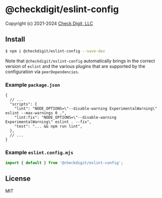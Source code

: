 # @checkdigit/eslint-config

Copyright (c) 2021-2024 [Check Digit, LLC](https://checkdigit.com)

## Install

```bash
$ npm i @checkdigit/eslint-config --save-dev
```

Note that `@checkdigit/eslint-config` automatically brings in the correct version of `eslint` and the various
plugins that are supported by the configuration via `peerDependencies`.

### Example `package.json`

```jsonc
{
  // ...
  "scripts": {
    "lint": "NODE_OPTIONS=\"--disable-warning ExperimentalWarning\" eslint --max-warnings 0 .",
    "lint:fix": "NODE_OPTIONS=\"--disable-warning ExperimentalWarning\" eslint . --fix",
    "test": "... && npm run lint",
  },
  // ...
}
```

### Example `eslint.config.mjs`

```javascript
import { default } from '@checkdigit/eslint-config';
```

## License

MIT
